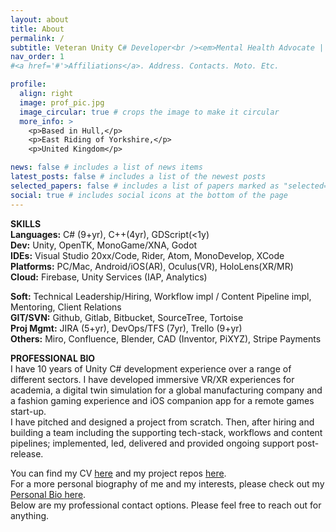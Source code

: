 ```yaml
---
layout: about
title: About
permalink: /
subtitle: Veteran Unity C# Developer<br /><em>Mental Health Advocate | Disability Rights Advocate<br />Compassionate and Human-First Technical Leader</em>
nav_order: 1
#<a href='#'>Affiliations</a>. Address. Contacts. Moto. Etc.

profile:
  align: right
  image: prof_pic.jpg
  image_circular: true # crops the image to make it circular
  more_info: >
    <p>Based in Hull,</p>
    <p>East Riding of Yorkshire,</p>
    <p>United Kingdom</p>

news: false # includes a list of news items
latest_posts: false # includes a list of the newest posts
selected_papers: false # includes a list of papers marked as "selected={true}"
social: true # includes social icons at the bottom of the page
---
```


<p>
<strong>SKILLS</strong><br />
<b>Languages:</b> C# (9+yr), C++(4yr), GDScript(<1y)<br />
<b>Dev:</b> Unity, OpenTK, MonoGame/XNA, Godot<br>
<b>IDEs:</b> Visual Studio 20xx/Code, Rider, Atom, MonoDevelop, XCode<br />
<b>Platforms:</b> PC/Mac, Android/iOS(AR), Oculus(VR), HoloLens(XR/MR)<br />
<b>Cloud:</b> Firebase, Unity Services (IAP, Analytics)<br />
</p>
<p>
<b>Soft:</b> Technical Leadership/Hiring, Workflow impl / Content Pipeline impl, Mentoring, Client Relations<br />
<b>GIT/SVN:</b> Github, Gitlab, Bitbucket, SourceTree, Tortoise<br />
<b>Proj Mgmt:</b> JIRA (5+yr), DevOps/TFS (7yr), Trello (9+yr)<br />
<b>Others:</b> Miro, Confluence, Blender, CAD (Inventor, PiXYZ), Stripe Payments
</p>
<p>
<strong>PROFESSIONAL BIO</strong>
<br />
I have 10 years of Unity C# development experience over a range of different sectors. I have developed immersive VR/XR experiences for academia, a digital twin simulation for a global manufacturing company and a fashion gaming experience and iOS companion app for a remote games start-up.<br />I have pitched and designed a project from scratch. Then, after hiring and building a team including the supporting tech-stack, workflows and content pipelines; implemented, led, delivered and provided ongoing support post-release.
</p>
<p>
You can find my CV <a href="/cv">here</a> and my project repos <a href="/repositories">here</a>.
<br />
For a more personal biography of me and my interests, please check out my <a href='/bio'>Personal Bio here</a>.
<br />
Below are my professional contact options. Please feel free to reach out for anything.
</p>
